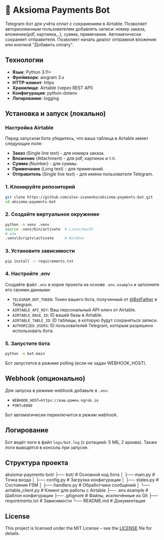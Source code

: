 # 🤖 Aksioma Payments Bot

Telegram-бот для учёта оплат с сохранением в Airtable.
Позволяет авторизованным пользователям добавлять записи: номер заказа, вложение(pdf, картинка,..), сумма, примечание.
Автоматически сохраняет отправителя.
Позволяет начать диалог отправкой вложения или кнопкой "Добавить оплату".


## Технологии

- **Язык**: Python 3.11+
- **Фреймворк**: aiogram 3.x
- **HTTP-клиент**: httpx
- **Хранилище**: Airtable (через REST API)
- **Конфигурация**: python-dotenv
- **Логирование**: logging

## Установка и запуск (локально)

### Настройка Airtable

Перед запуском бота убедитесь, что ваша таблица в Airtable имеет следующие поля:

- **Заказ** (Single line text) - для номера заказа.
- **Вложение** (Attachment) - для pdf, картинок и т.п.
- **Сумма** (Number) - для суммы.
- **Примечание** (Long text) - для примечаний.
- **Отправитель** (Single line text) - для имени пользователя Telegram.

### 1. Клонируйте репозиторий

```bash
git clone https://github.com/alex-ivanenko/aksioma-payments-bot.git
cd aksioma-payments-bot
```
### 2. Создайте виртуальное окружение
```bash
python -m venv .venv
source .venv/bin/activate  # Linux/macOS
# или
.venv\Scripts\activate     # Windows
```
### 3. Установите зависимости
```bash
pip install -r requirements.txt
```
### 4. Настройте .env
Создайте файл `.env` в корне проекта на основе `.env.example` и заполните его своими данными:

- `TELEGRAM_BOT_TOKEN`: Токен вашего бота, полученный от [@BotFather](https://t.me/BotFather) в Telegram.
- `AIRTABLE_API_KEY`: Ваш персональный API-ключ от Airtable.
- `AIRTABLE_BASE_ID`: ID вашей базы в Airtable.
- `AIRTABLE_TABLE_ID`: ID таблицы, в которую будут сохраняться записи.
- `AUTHORIZED_USERS`: ID пользователей Telegram, которым разрешено использовать бота.

### 5. Запустите бота
```bash
python -m bot.main
```
Бот запустится в режиме polling (если не задан WEBHOOK_HOST).

## Webhook (опционально)
Для запуска в режиме webhook добавьте в `.env`:
- `WEBHOOK_HOST=https://ваш-домен.ngrok.io`
- `PORT=8080`

Бот автоматически переключится в режим webhook.

## Логирование
Бот ведёт логи в файл `logs/bot.log` (с ротацией: 5 МБ, 2 архива).
Также логи выводятся в консоль при запуске.

## Структура проекта
aksioma-payments-bot/
├── bot/                   # Основной код бота
│   ├── main.py            # Точка входа
│   ├── config.py          # Загрузка конфигурации
│   ├── states.py          # Состояния FSM
│   ├── handlers.py        # Обработчики сообщений
│   └── airtable_client.py # Клиент для работы с Airtable
├── .env.example           # Шаблон конфигурации
├── .gitignore             # Файлы, исключённые из Git
├── requirements.txt       # Зависимости
└── README.md              # Документация

## License
This project is licensed under the MIT License – see the [LICENSE](LICENSE) file for details.


